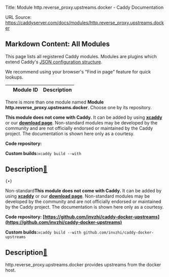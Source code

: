 Title: Module http.reverse_proxy.upstreams.docker - Caddy Documentation

URL Source: https://caddyserver.com/docs/modules/http.reverse_proxy.upstreams.docker

Markdown Content:
All Modules
-----------

This page lists all registered Caddy modules. Modules are plugins which extend Caddy's [JSON configuration structure](https://caddyserver.com/docs/json/).

We recommend using your browser's "Find in page" feature for quick lookups.

|  | Module ID | Description |
| --- | --- | --- |

There is more than one module named **Module http.reverse_proxy.upstreams.docker**. Choose one by its repository.

**This module does not come with Caddy.** It can be added by using **[xcaddy](https://caddyserver.com/docs/build#xcaddy)** or our **[download page](https://caddyserver.com/download)**. Non-standard modules may be developed by the community and are not officially endorsed or maintained by the Caddy project. The documentation is shown here only as a courtesy.

**Code repository:**

**Custom builds:**`xcaddy build --with`

Description[🔗](https://caddyserver.com/docs/modules/http.reverse_proxy.upstreams.docker#docs "Direct link")
------------------------------------------------------------------------------------------------------------

`{▾}`

Non-standard**This module does not come with Caddy.** It can be added by using **[xcaddy](https://caddyserver.com/docs/build#xcaddy)** or our **[download page](https://caddyserver.com/download)**. Non-standard modules may be developed by the community and are not officially endorsed or maintained by the Caddy project. The documentation is shown here only as a courtesy.

**Code repository: [https://github.com/invzhi/caddy-docker-upstreams](https://github.com/invzhi/caddy-docker-upstreams)**

**Custom builds:**`xcaddy build --with github.com/invzhi/caddy-docker-upstreams`

Description[🔗](https://caddyserver.com/docs/modules/http.reverse_proxy.upstreams.docker#docs "Direct link")
------------------------------------------------------------------------------------------------------------

http.reverse_proxy.upstreams.docker provides upstreams from the docker host.
